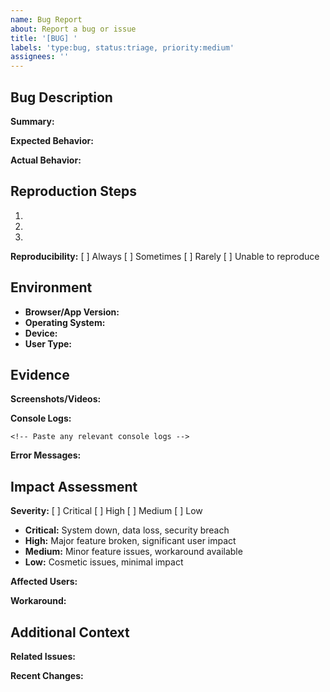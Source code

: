 ```yaml
---
name: Bug Report
about: Report a bug or issue
title: '[BUG] '
labels: 'type:bug, status:triage, priority:medium'
assignees: ''
---
```


## Bug Description
**Summary:**
<!-- Brief description of the bug -->

**Expected Behavior:**
<!-- What should happen? -->

**Actual Behavior:**
<!-- What actually happens? -->

## Reproduction Steps
1. <!-- Step 1 -->
2. <!-- Step 2 -->
3. <!-- Step 3 -->

**Reproducibility:**
[ ] Always [ ] Sometimes [ ] Rarely [ ] Unable to reproduce

## Environment
- **Browser/App Version:** 
- **Operating System:** 
- **Device:** 
- **User Type:** <!-- Admin, regular user, etc. -->

## Evidence
**Screenshots/Videos:**
<!-- Attach any visual evidence -->

**Console Logs:**
```
<!-- Paste any relevant console logs -->
```

**Error Messages:**
<!-- Any error messages displayed -->

## Impact Assessment
**Severity:** [ ] Critical [ ] High [ ] Medium [ ] Low
- **Critical:** System down, data loss, security breach
- **High:** Major feature broken, significant user impact
- **Medium:** Minor feature issues, workaround available
- **Low:** Cosmetic issues, minimal impact

**Affected Users:**
<!-- How many/which users are affected? -->

**Workaround:**
<!-- Is there a temporary workaround? -->

## Additional Context
**Related Issues:**
<!-- Link any related issues -->

**Recent Changes:**
<!-- Any recent deployments or changes that might be related? -->

<!-- 
This bug will be automatically triaged and routed for technical analysis
-->
